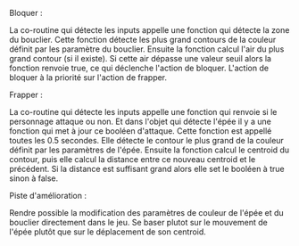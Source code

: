 Bloquer :

La co-routine qui détecte les inputs appelle une fonction qui détecte la zone du bouclier.
Cette fonction détecte les plus grand contours de la couleur définit par les paramètre du bouclier.
Ensuite la fonction calcul l'air du plus grand contour (si il existe).
Si cette air dépasse une valeur seuil alors la fonction renvoie true, ce qui déclenche l'action de bloquer.
L'action de bloquer à la priorité sur l'action de frapper.

Frapper :

La co-routine qui détecte les inputs appelle une fonction qui renvoie si le personnage attaque ou non.
Et dans l'objet qui détecte l'épée il y a une fonction qui met à jour ce booléen d'attaque. 
Cette fonction est appellé toutes les 0.5 secondes. Elle détecte le contour le plus grand de la couleur définit par les paramètres de l'épée.
Ensuite la fonction calcul le centroid du contour, puis elle calcul la distance entre ce nouveau centroid et le précédent.
Si la distance est suffisant grand alors elle set le booléen à true sinon à false.


Piste d'amélioration :

Rendre possible la modification des paramètres de couleur de l'épée et du bouclier directement dans le jeu.
Se baser plutot sur le mouvement de l'épée plutôt que sur le déplacement de son centroid.
